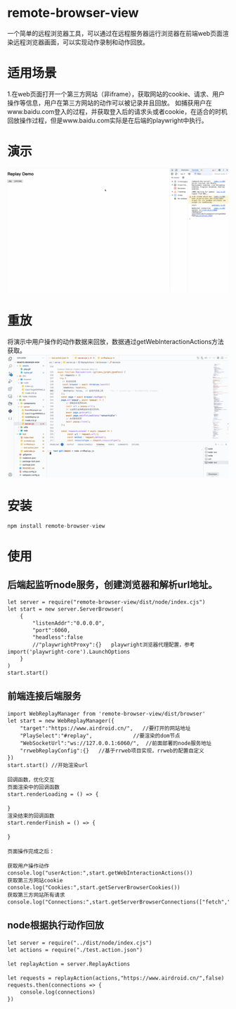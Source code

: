 # remote-browser-view
一个简单的远程浏览器工具，可以通过在远程服务器运行浏览器在前端web页面渲染远程浏览器画面，可以实现动作录制和动作回放。
# 适用场景
1.在web页面打开一个第三方网站（非iframe），获取网站的cookie、请求、用户操作等信息，用户在第三方网站的动作可以被记录并且回放。
如捕获用户在www.baidu.com登入的过程，并获取登入后的请求头或者cookie，在适合的时机回放操作过程，但是www.baidu.com实际是在后端的playwright中执行。
# 演示
![Play](./assets/play.gif "Play ")

# 重放
将演示中用户操作的动作数据来回放，数据通过getWebInteractionActions方法获取。
![Replay](./assets/replay.gif "Replay")

# 安装
```js
npm install remote-browser-view
```
# 使用
## 后端起监听node服务，创建浏览器和解析url地址。
```
let server = require("remote-browser-view/dist/node/index.cjs")
let start = new server.ServerBrowser(
    {
        "listenAddr":"0.0.0.0",
        "port":6060,
        "headless":false
        //"playwrightProxy":{}   playwright浏览器代理配置，参考import('playwright-core').LaunchOptions
    }
)
start.start()

```
## 前端连接后端服务
```
import WebReplayManager from 'remote-browser-view/dist/browser'
let start = new WebReplayManager({
    "target":"https://www.airdroid.cn/",   //要打开的网站地址
    "PlaySelect":"#replay",             //要渲染的dom节点
    "WebSocketUrl":"ws://127.0.0.1:6060/",  //前面部署的node服务地址
    "rrwebReplayConfig":{}   //基于rrweb项目实现，rrweb的配置自定义
})
start.start() //开始渲染url

回调函数，优化交互
页面渲染中的回调函数
start.renderLoading = () => {

}
渲染结束的回调函数
start.renderFinish = () => {

}

页面操作完成之后：

获取用户操作动作
console.log("userAction:",start.getWebInteractionActions())
获取第三方网站cookie
console.log("Cookies:",start.getServerBrowserCookies())
获取第三方网站所有请求
console.log("Connections:",start.getServerBrowserConnections(["fetch","xhr","document"]))

```
## node根据执行动作回放
```
let server = require("../dist/node/index.cjs")
let actions = require("./test.action.json")

let replayAction = server.ReplayActions

let requests = replayAction(actions,"https://www.airdroid.cn/",false)
requests.then(connections => {
    console.log(connections)
})
```

